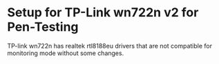# Setup for TP-Link wn722n v2 for Pen-Testing

TP-link wn722n has realtek rtl8188eu drivers that are not compatible for monitoring mode without some changes.
